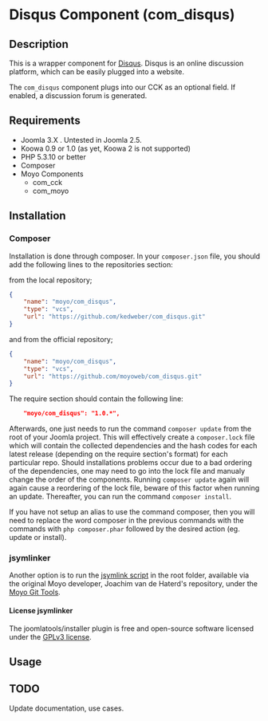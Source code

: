 # Disqus Component \(com_disqus\)

## Description

This is a wrapper component for [Disqus](http://disqus.com). Disqus is an online discussion platform, which can be easily plugged into a website.

The `com_disqus` component plugs into our CCK as an optional field. If enabled, a discussion forum is generated.

## Requirements

* Joomla 3.X . Untested in Joomla 2.5.
* Koowa 0.9 or 1.0 (as yet, Koowa 2 is not supported)
* PHP 5.3.10 or better
* Composer
* Moyo Components
    * com_cck
    * com_moyo

## Installation

### Composer

Installation is done through composer. In your `composer.json` file, you should add the following lines to the repositories
section:

from the local repository;

```json
{
    "name": "moyo/com_disqus",
    "type": "vcs",
    "url": "https://github.com/kedweber/com_disqus.git"
}
```

and from the official repository;

```json
{
    "name": "moyo/com_disqus",
    "type": "vcs",
    "url": "https://github.com/moyoweb/com_disqus.git"
}
```

The require section should contain the following line:

```json
    "moyo/com_disqus": "1.0.*",
```

Afterwards, one just needs to run the command `composer update` from the root of your Joomla project. This will 
effectively create a `composer.lock` file which will contain the collected dependencies and the hash codes for 
each latest release \(depending on the require section's format\) for each particular repo. Should installations 
problems occur due to a bad ordering of the dependencies, one may need to go into the lock file and manualy change 
the order of the components. Running `composer update` again will again cause a reordering of the lock file, beware of this factor when running an update. Thereafter, you can run the command `composer install`. 

If you have not setup an alias to use the command composer, then you will need to replace the word composer in the previous commands with the commands with `php composer.phar` followed by the desired action \(eg. update or install\).

### jsymlinker

Another option is to run the [jsymlink script](https://github.com/derjoachim/moyo-git-tools) in the root folder, available via the original Moyo developer, Joachim van de Haterd's repository, under 
the [Moyo Git Tools](https://github.com/derjoachim/moyo-git-tools).

#### License jsymlinker

The joomlatools/installer plugin is free and open-source software licensed under the [GPLv3 license](https://github.com/derjoachim/joomla-composer/blob/develop/gplv3-license).

## Usage


## TODO

Update documentation, use cases.
